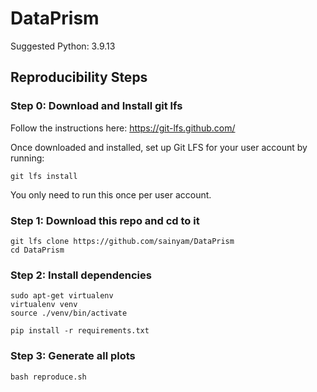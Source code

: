 # DataPrism
Suggested Python: 3.9.13

## Reproducibility Steps

### Step 0: Download and Install git lfs

Follow the instructions here: https://git-lfs.github.com/

Once downloaded and installed, set up Git LFS for your user account by running: 

```
git lfs install
```

You only need to run this once per user account.

### Step 1: Download this repo and cd to it

```
git lfs clone https://github.com/sainyam/DataPrism
cd DataPrism
```

### Step 2: Install dependencies

```
sudo apt-get virtualenv
virtualenv venv
source ./venv/bin/activate 

pip install -r requirements.txt
```

### Step 3: Generate all plots

```
bash reproduce.sh
```
